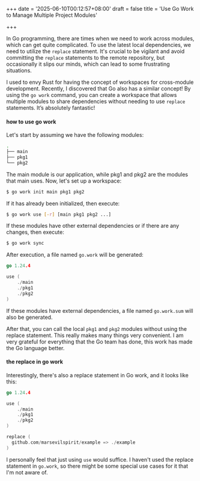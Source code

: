 +++
date = '2025-06-10T00:12:57+08:00'
draft = false
title = 'Use Go Work to Manage Multiple Project Modules'

+++

In Go programming, there are times when we need to work across modules, which can get quite complicated. To use the latest local dependencies, we need to utilize the `replace` statement. It's crucial to be vigilant and avoid committing the `replace` statements to the remote repository, but occasionally it slips our minds, which can lead to some frustrating situations.

I used to envy Rust for having the concept of workspaces for cross-module development. Recently, I discovered that Go also has a similar concept! By using the `go work` command, you can create a workspace that allows multiple modules to share dependencies without needing to use `replace` statements. It’s absolutely fantastic!

#### how to use  go work

Let's start by assuming we have the following modules:

```sh
.
├── main
├── pkg1
└── pkg2
```

The main module is our application, while pkg1 and pkg2 are the modules that main uses. Now, let's set up a workspace:

```sh
$ go work init main pkg1 pkg2
```

If it has already been initialized, then execute:

```sh
$ go work use [-r] [main pkg1 pkg2 ...]
```

If these modules have other external dependencies or if there are any changes, then execute:

```sh
$ go work sync 
```



After execution, a file named `go.work` will be generated:

```go
go 1.24.4

use (
	./main
	./pkg1
	./pkg2
)
```

If these modules have external dependencies, a file named `go.work.sum` will also be generated.



After that, you can call the local `pkg1` and `pkg2` modules without using the replace statement. This really makes many things very convenient. I am very grateful for everything that the Go team has done, this work has made the Go language better.



#### the replace in go work

Interestingly, there's also a replace statement in Go work, and it looks like this:

```go
go 1.24.4

use (
	./main
	./pkg1
	./pkg2
)

replace ( 
  github.com/marsevilspirit/example => ./example
)
```

I personally feel that just using `use` would suffice. I haven't used the replace statement in `go.work`, so there might be some special use cases for it that I'm not aware of.
